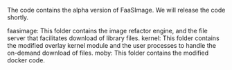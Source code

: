 The code contains the alpha version of FaaSImage. We will release the code shortly.

faasimage: This folder contains the image refactor engine, and the file server that facilitates download of library files.
kernel: This folder contains the modified overlay kernel module and the user processes to handle the on-demand download of files.
moby: This folder contains the modified docker code.